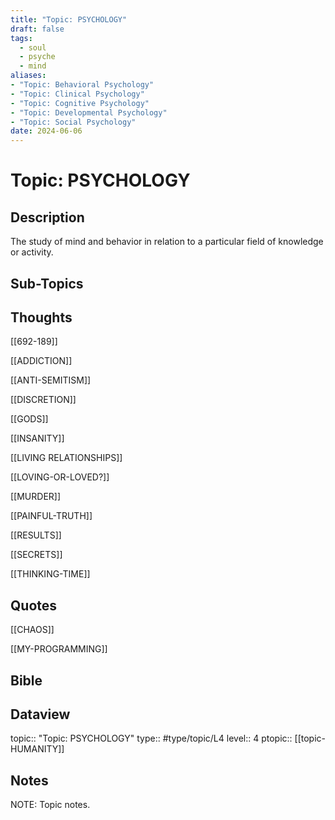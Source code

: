 ```yaml
---
title: "Topic: PSYCHOLOGY"
draft: false
tags:
  - soul
  - psyche
  - mind
aliases: 
- "Topic: Behavioral Psychology"
- "Topic: Clinical Psychology"
- "Topic: Cognitive Psychology"
- "Topic: Developmental Psychology"
- "Topic: Social Psychology"
date: 2024-06-06
---
```

# Topic: PSYCHOLOGY 
## Description
The study of mind and behavior in relation to a particular field of knowledge or activity.

## Sub-Topics

## Thoughts
[[692-189]]

[[ADDICTION]]

[[ANTI-SEMITISM]]

[[DISCRETION]]

[[GODS]]

[[INSANITY]]

[[LIVING RELATIONSHIPS]]

[[LOVING-OR-LOVED?]]

[[MURDER]]

[[PAINFUL-TRUTH]]

[[RESULTS]]

[[SECRETS]]

[[THINKING-TIME]]

## Quotes
[[CHAOS]]

[[MY-PROGRAMMING]]

## Bible

## Dataview
topic:: "Topic: PSYCHOLOGY"
type:: #type/topic/L4
level:: 4
ptopic:: [[topic-HUMANITY]]

## Notes
NOTE: Topic notes.

